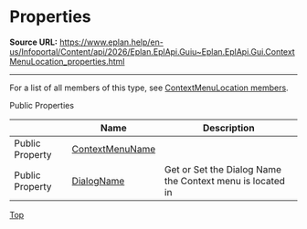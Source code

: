# Properties

**Source URL:** https://www.eplan.help/en-us/Infoportal/Content/api/2026/Eplan.EplApi.Guiu~Eplan.EplApi.Gui.ContextMenuLocation_properties.html

---

For a list of all members of this type, see [ContextMenuLocation members](Eplan.EplApi.Guiu~Eplan.EplApi.Gui.ContextMenuLocation_members.html).

Public Properties

|  | Name | Description |
| --- | --- | --- |
| Public Property | [ContextMenuName](Eplan.EplApi.Guiu~Eplan.EplApi.Gui.ContextMenuLocation~ContextMenuName.html) |  |
| Public Property | [DialogName](Eplan.EplApi.Guiu~Eplan.EplApi.Gui.ContextMenuLocation~DialogName.html) | Get or Set the Dialog Name the Context menu is located in |

[Top](#top)
